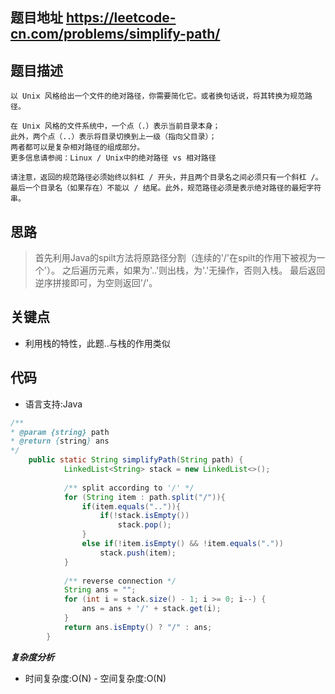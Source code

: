 ## 题目地址 https://leetcode-cn.com/problems/simplify-path/

## 题目描述
```
以 Unix 风格给出一个文件的绝对路径，你需要简化它。或者换句话说，将其转换为规范路径。

在 Unix 风格的文件系统中，一个点（.）表示当前目录本身；
此外，两个点（..）表示将目录切换到上一级（指向父目录）；
两者都可以是复杂相对路径的组成部分。
更多信息请参阅：Linux / Unix中的绝对路径 vs 相对路径

请注意，返回的规范路径必须始终以斜杠 / 开头，并且两个目录名之间必须只有一个斜杠 /。
最后一个目录名（如果存在）不能以 / 结尾。此外，规范路径必须是表示绝对路径的最短字符串。

```
## 思路
>首先利用Java的spilt方法将原路径分割（连续的'/'在spilt的作用下被视为一个'）。
>之后遍历元素，如果为'..'则出栈，为'.'无操作，否则入栈。
>最后返回逆序拼接即可，为空则返回'/'。


## 关键点
- 利用栈的特性，此题..与栈的作用类似
 
## 代码
* 语言支持:Java

```java
/**
* @param {string} path 
* @return {string} ans
*/
    public static String simplifyPath(String path) {
            LinkedList<String> stack = new LinkedList<>();
    
            /** split according to '/' */
            for (String item : path.split("/")){
                if(item.equals("..")){
                    if(!stack.isEmpty())
                        stack.pop();
                }
                else if(!item.isEmpty() && !item.equals("."))
                    stack.push(item);
            }
    
            /** reverse connection */
            String ans = "";
            for (int i = stack.size() - 1; i >= 0; i--) {
                ans = ans + '/' + stack.get(i);
            }
            return ans.isEmpty() ? "/" : ans;
        }
```

***复杂度分析***
- 时间复杂度:O(N) - 空间复杂度:O(N)
